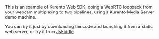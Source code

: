 This is an example of Kurento Web SDK, doing a WebRTC loopback from your webcam
multiplexing to two pipelines, using a Kurento Media Server demo machine.

You can try it just by downloading the code and launching it from a static web
server, or try it from [JsFiddle](http://jsfiddle.net/gh/get/library/pure/kurento/kws-media-api/contents/example/WebRtcEndpoint_2).
